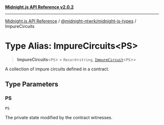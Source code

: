 [**Midnight.js API Reference v2.0.2**](../../../README.md)

***

[Midnight.js API Reference](../../../packages.md) / [@midnight-ntwrk/midnight-js-types](../README.md) / ImpureCircuits

# Type Alias: ImpureCircuits\<PS\>

> **ImpureCircuits**\<`PS`\> = `Record`\<`string`, [`ImpureCircuit`](ImpureCircuit.md)\<`PS`\>\>

A collection of impure circuits defined in a contract.

## Type Parameters

### PS

`PS`

The private state modified by the contract witnesses.
